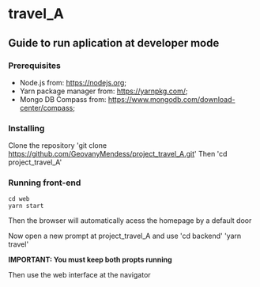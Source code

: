 # travel_A

## Guide to run aplication at developer mode

### Prerequisites

* Node.js from: https://nodejs.org;
* Yarn package manager from: https://yarnpkg.com/;
* Mongo DB Compass from: https://www.mongodb.com/download-center/compass;

### Installing

Clone the repository
'git clone https://github.com/GeovanyMendess/project_travel_A.git'
Then
'cd project_travel_A'

### Running front-end

```
cd web
yarn start
```
Then the browser will automatically acess the homepage by a default door

Now open a new prompt at project_travel_A and use
'cd backend'
'yarn travel'

**IMPORTANT: You must keep both propts running**

Then use the web interface at the navigator  




